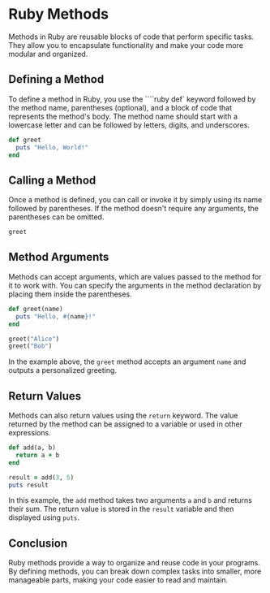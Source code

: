 # Ruby Methods

Methods in Ruby are reusable blocks of code that perform specific tasks. They allow you to encapsulate functionality and make your code more modular and organized.

## Defining a Method

To define a method in Ruby, you use the ````ruby def` keyword followed by the method name, parentheses (optional), and a block of code that represents the method's body. The method name should start with a lowercase letter and can be followed by letters, digits, and underscores.

`````````ruby
def greet
  puts "Hello, World!"
end
`````````

## Calling a Method

Once a method is defined, you can call or invoke it by simply using its name followed by parentheses. If the method doesn't require any arguments, the parentheses can be omitted.

`````````ruby
greet
`````````

## Method Arguments

Methods can accept arguments, which are values passed to the method for it to work with. You can specify the arguments in the method declaration by placing them inside the parentheses.

`````````ruby
def greet(name)
  puts "Hello, #{name}!"
end

greet("Alice")
greet("Bob")
`````````

In the example above, the `greet` method accepts an argument `name` and outputs a personalized greeting.

## Return Values

Methods can also return values using the `return` keyword. The value returned by the method can be assigned to a variable or used in other expressions.

`````````ruby
def add(a, b)
  return a + b
end

result = add(3, 5)
puts result
`````````

In this example, the `add` method takes two arguments `a` and `b` and returns their sum. The return value is stored in the `result` variable and then displayed using `puts`.

## Conclusion

Ruby methods provide a way to organize and reuse code in your programs. By defining methods, you can break down complex tasks into smaller, more manageable parts, making your code easier to read and maintain.
